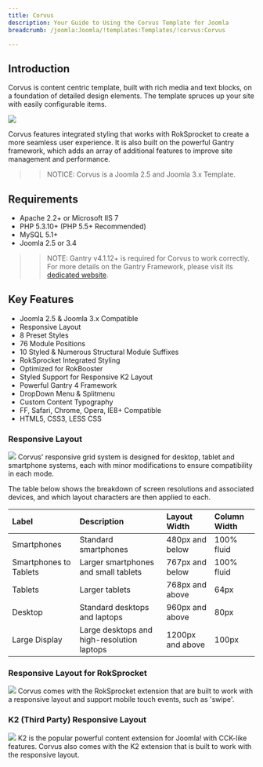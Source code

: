 ```yaml
---
title: Corvus
description: Your Guide to Using the Corvus Template for Joomla
breadcrumb: /joomla:Joomla/!templates:Templates/!corvus:Corvus

---
```


Introduction
-----
Corvus is content centric template, built with rich media and text blocks, on a foundation of detailed design elements. The template spruces up your site with easily configurable items.

![][corvus]

Corvus features integrated styling that works with RokSprocket to create a more seamless user experience. It is also built on the powerful Gantry framework, which adds an array of additional features to improve site management and performance.

>> NOTICE: Corvus is a Joomla 2.5 and Joomla 3.x Template.

Requirements
-----
* Apache 2.2+ or Microsoft IIS 7
* PHP 5.3.10+ (PHP 5.5+ Recommended)
* MySQL 5.1+
* Joomla 2.5 or 3.4

>> NOTE: Gantry v4.1.12+ is required for Corvus to work correctly. For more details on the Gantry Framework, please visit its [dedicated website](http://gantry.org).

Key Features
-----
* Joomla 2.5 & Joomla 3.x Compatible
* Responsive Layout
* 8 Preset Styles
* 76 Module Positions
* 10 Styled & Numerous Structural Module Suffixes
* RokSprocket Integrated Styling
* Optimized for RokBooster
* Styled Support for Responsive K2 Layout
* Powerful Gantry 4 Framework
* DropDown Menu & Splitmenu
* Custom Content Typography
* FF, Safari, Chrome, Opera, IE8+ Compatible
* HTML5, CSS3, LESS CSS

### Responsive Layout
![][responsive]
Corvus' responsive grid system is designed for desktop, tablet and smartphone systems, each with minor modifications to ensure compatibility in each mode.

The table below shows the breakdown of screen resolutions and associated devices, and which layout characters are then applied to each.

| Label                  | Description                                | Layout Width     | Column Width |  
| :--------------------- | :----------------------------------------- | :--------------- | :----------- |  
| Smartphones            | Standard smartphones                       | 480px and below  | 100% fluid   |  
| Smartphones to Tablets | Larger smartphones and small tablets       | 767px and below  | 100% fluid   |  
| Tablets                | Larger tablets                             | 768px and above  | 64px         |  
| Desktop                | Standard desktops and laptops              | 960px and above  | 80px         |  
| Large Display          | Large desktops and high-resolution laptops | 1200px and above | 100px        | 

### Responsive Layout for RokSprocket
![][roksprocket]
Corvus comes with the RokSprocket extension that are built to work with a responsive layout and support mobile touch events, such as 'swipe'.

### K2 (Third Party) Responsive Layout
![][k2]
K2 is the popular powerful content extension for Joomla! with CCK-like features. Corvus also comes with the K2 extension that is built to work with the responsive layout.

[gantry]: http://gantry.org
[corvus]: assets/corvus2.jpeg
[responsive]: assets/responsive.jpg
[roksprocket]: assets/roksprocket.jpg
[filezilla]: https://filezilla-project.org
[launcher]: ../../start/rocketlauncher.md
[strips]: assets/strips.jpg
[k2]: assets/k2.jpg